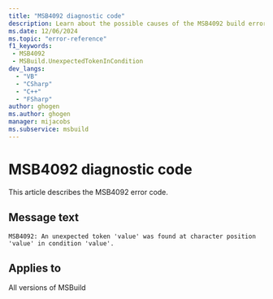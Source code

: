 ```yaml
---
title: "MSB4092 diagnostic code"
description: Learn about the possible causes of the MSB4092 build error, and get troubleshooting tips.
ms.date: 12/06/2024
ms.topic: "error-reference"
f1_keywords:
 - MSB4092
 - MSBuild.UnexpectedTokenInCondition
dev_langs:
  - "VB"
  - "CSharp"
  - "C++"
  - "FSharp"
author: ghogen
ms.author: ghogen
manager: mijacobs
ms.subservice: msbuild
---
```


# MSB4092 diagnostic code

<!-- :::ErrorDefinitionDescription::: -->
<!-- :::editable-content name="introDescription"::: -->
This article describes the MSB4092 error code.
<!-- :::editable-content-end::: -->

## Message text

`MSB4092: An unexpected token 'value' was found at character position 'value' in condition 'value'.`

<!-- :::editable-content name="postOutputDescription"::: -->
<!--
{StrBegin="MSB4092: "}
-->
<!-- :::editable-content-end::: -->
<!-- :::ErrorDefinitionDescription-end::: -->

## Applies to

All versions of MSBuild

